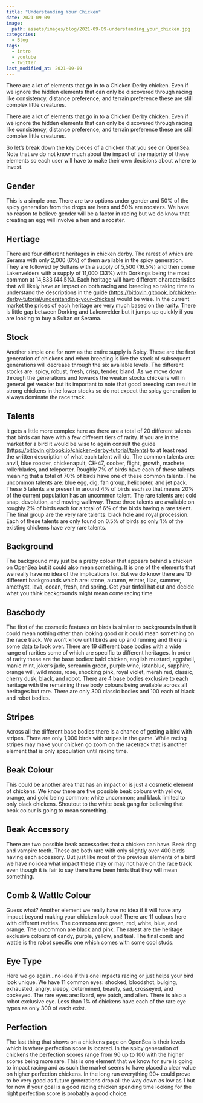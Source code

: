 ```yaml
---
title: "Understanding Your Chicken"
date: 2021-09-09
image:   
  path: assets/images/blog/2021-09-09-understanding_your_chicken.jpg
categories:
  - Blog
tags:
  - intro
  - youtube
  - twitter
last_modified_at: 2021-09-09
---
```


There are a lot of elements that go in to a Chicken Derby chicken. Even if we ignore the hidden elements that can only be discovered through racing like consistency, 
distance preference, and terrain preference these are still complex little creatures.

<!--more-->

There are a lot of elements that go in to a Chicken Derby chicken. Even if we ignore the hidden elements that can only be discovered through racing like consistency, 
distance preference, and terrain preference these are still complex little creatures.

So let’s break down the key pieces of a chicken that you see on OpenSea. Note that we do not know much about the impact of the majority of these elements so each user 
will have to make their own decisions about where to invest. 


## Gender


This is a simple one. There are two options under gender and 50% of the spicy generation from the drops are hens and 50% are roosters. We have no reason to believe gender
will be a factor in racing but we do know that creating an egg will involve a hen and a rooster.


## Hertiage

There are four different heritages in chicken derby. The rarest of which are Serama with only 2,000 (6%) of them available in the spicy generation. They are followed by Sultans
with a supply of 5,500 (16.5%) and then come Lakenvelders with a supply of 11,000 (33%) with Dorkings being the most common at 14,833 (44.5%). Each heritage will have different
characteristics that will likely have an impact on both racing and breeding so taking time to understand the descriptions in the guide 
(https://bitlovin.gitbook.io/chicken-derby-tutorial/understanding-your-chicken) would be wise. In the current market the prices of each heritage are very much based on the
rarity. There is little gap between Dorking and Lakenvelder but it jumps up quickly if you are looking to buy a Sultan or Serama.


## Stock

Another simple one for now as the entire supply is Spicy. These are the first generation of chickens and when breeding is live the stock of subsequent generations will decrease 
through the six available levels. The different stocks are: spicy, robust, fresh, crisp, tender, bland. As we move down through the generations and towards the weaker stocks 
chickens will in general get weaker but its important to note that good breeding can result in strong chickens in the lower stocks so do not expect the spicy generation to always
dominate the race track.


## Talents


It gets a little more complex here as there are a total of 20 different talents that birds can have with a few different tiers of rarity. If you are in the market for a bird it
would be wise to again consult the guide (https://bitlovin.gitbook.io/chicken-derby-tutorial/talents) to at least read the written description of what each talent will do. 
The common talents are: anvil, blue rooster, chickenapult, CK-47, coober, flight, growth, machete, rollerblades, and teleporter. Roughly 7% of birds have each of these talents
meaning that a total of 70% of birds have one of these common talents. The uncommon talents are: blue egg, dig, fan group, helicopter, and jet pack. These 5 talents are present
in around 4% of birds each so that means 20% of the current population has an uncommon talent. The rare talents are: cold snap, devolution, and moving walkway. These three talents
are available on roughly 2% of birds each for a total of 6% of the birds having a rare talent. The final group are the very rare talents: black hole and royal procession. Each of
these talents are only found on 0.5% of birds so only 1% of the existing chickens have very rare talents.


##  Background



The background may just be a pretty colour that appears behind a chicken on OpenSea but it could also mean something. It is one of the elements that we really have no idea of the
implications for. But we do know there are 10 different backgrounds which are: stone, autumn, winter, lilac, summer, amethyst, lava, ocean, fresh, and spring. Get your tinfoil hat 
out and decide what you think backgrounds might mean come racing time


## Basebody


The first of the cosmetic features on birds is similar to backgrounds in that it could mean nothing other than looking good or it could mean something on the race track. We won’t know 
until birds are up and running and there is some data to look over. There are 19 different base bodies with a wide range of rarities some of which are specific to different heritages. 
In order of rarity these are the base bodies: bald chicken, english mustard, eggshell, manic mint, joker’s jade, screamin green, purple wine, istanblue, sapphire, orange will, wild moss,
rose, shocking pink, royal violet, merah red, classic, cherry dusk, black, and robot. There are 4 base bodies exclusive to each heritage with the remaining three body colours being available
across all heritages but rare. There are only 300 classic bodies and 100 each of black and robot bodies.


##  Stripes


Across all the different base bodies there is a chance of getting a bird with stripes. There are only 1,000 birds with stripes in the game. While racing stripes may make your chicken go zoom
on the racetrack that is another element that is only speculation until racing time.

## Beak Colour


This could be another area that has an impact or is just a cosmetic element of chickens. We know there are five possible beak colours with yellow, orange, and gold being common; white uncommon; 
and black limited to only black chickens. Shoutout to the white beak gang for believing that beak colour is going to mean something.


## Beak Accessory

There are two possible beak accessories that a chicken can have. Beak ring and vampire teeth. These are both rare with only slightly over 400 birds having each accessory. But just like most of 
the previous elements of a bird we have no idea what impact these may or may not have on the race track even though it is fair to say there have been hints that they will mean something.



##  Comb & Wattle Colour


Guess what? Another element we really have no idea if it will have any impact beyond making your chicken look cool! There are 11 colours here with different rarities. The commons are: green, 
red, white, blue, and orange.  The uncommon are black and pink. The rarest are the heritage exclusive colours of candy, purple, yellow, and teal. The final comb and wattle is the robot specific 
one which comes with some cool studs.


## Eye Type


Here we go again…no idea if this one impacts racing or just helps your bird look unique. We have 11 common eyes: shocked, bloodshot, bulging, exhausted, angry, sleepy, determined, beauty, sad, 
crosseyed, and cockeyed. The rare eyes are: lizard, eye patch, and alien. There is also a robot exclusive eye. Less than 1% of chickens have each of the rare eye types as only 300 of each exist.



##  Perfection


The last thing that shows on a chickens page on OpenSea is their levels which is where perfection score is located. In the spicy generation of chickens the perfection scores range from 90 up to
100 with the higher scores being more rare. This is one element that we know for sure is going to impact racing and as such the market seems to have placed a clear value on higher perfection chickens.
In the long run everything 90+ could prove to be very good as future generations drop all the way down as low as 1 but for now if your goal is a good racing chicken spending time looking for the right
perfection score is probably a good choice. 




















